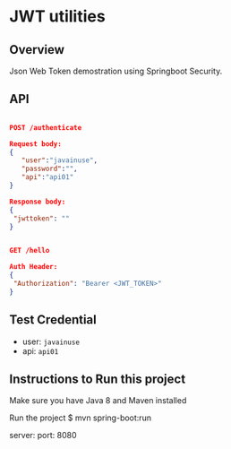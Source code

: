 # JWT utilities

## Overview 
 Json Web Token demostration using Springboot Security.
 
## API
 ```json
 
 POST /authenticate
 
 Request body:
{
    "user":"javainuse",
    "password":"",
    "api":"api01"
}

Response body:
{
  "jwttoken": ""
}


GET /hello

Auth Header: 
{
  "Authorization": "Bearer <JWT_TOKEN>"
}
 ``` 
 
 
 
 ## Test Credential 
 
 - user: `javainuse`
 - api: `api01`


## Instructions to Run this project

Make sure you have Java 8 and Maven installed

Run the project
$ mvn spring-boot:run

server:
  port: 8080
